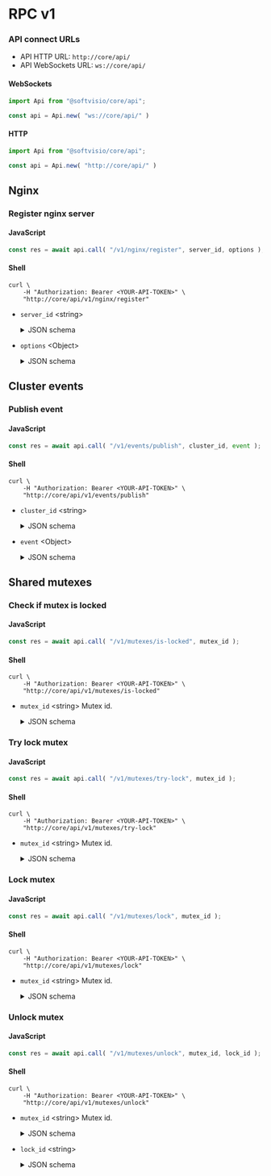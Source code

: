 # RPC v1

### API connect URLs

-   API HTTP URL: `http://core/api/`
-   API WebSockets URL: `ws://core/api/`

<!-- tabs:start -->

#### **WebSockets**

<!-- prettier-ignore -->
```javascript
import Api from "@softvisio/core/api";

const api = Api.new( "ws://core/api/" )
```

#### **HTTP**

<!-- prettier-ignore -->
```javascript
import Api from "@softvisio/core/api";

const api = Api.new( "http://core/api/" )
```

<!-- tabs:end -->

## Nginx

### Register nginx server

<!-- tabs:start -->

#### **JavaScript**

<!-- prettier-ignore -->
```javascript
const res = await api.call( "/v1/nginx/register", server_id, options );
```

#### **Shell**

<!-- prettier-ignore -->
```shell
curl \
    -H "Authorization: Bearer <YOUR-API-TOKEN>" \
    "http://core/api/v1/nginx/register"
```

<!-- tabs:end -->

-   `server_id` <string\>

    <details>
        <summary>JSON schema</summary>

    ```json
    {
        "type": "string",
        "fotmat": "kebab-case"
    }
    ```

    </details>

-   `options` <Object\>

    <details>
        <summary>JSON schema</summary>

    ```json
    {
        "type": "object",
        "properties": {
            "serverNames": {
                "anyOf": [
                    {
                        "type": "null"
                    },
                    {
                        "const": "*"
                    },
                    {
                        "type": "string",
                        "format": "nginx-server-name"
                    },
                    {
                        "type": "array",
                        "items": {
                            "type": "string",
                            "format": "nginx-server-name"
                        },
                        "minItems": 1,
                        "uniqueItems": true
                    }
                ]
            },
            "streamPorts": {
                "anyOf": [
                    {
                        "type": "null"
                    },
                    {
                        "type": "array",
                        "items": {
                            "type": "number",
                            "format": "ip-port"
                        },
                        "minItems": 1,
                        "uniqueItems": true
                    }
                ]
            },
            "upstreamHttpPort": {
                "type": "string",
                "format": "ip-port"
            },
            "maxBodySize": {
                "type": "string",
                "format": "digital-size"
            },
            "cacheEnabled": {
                "type": "boolean"
            },
            "cacheStatus": {
                "type": "boolean"
            },
            "cacheBypass": {
                "type": "boolean"
            }
        },
        "additionalProperties": false
    }
    ```

    </details>

## Cluster events

### Publish event

<!-- tabs:start -->

#### **JavaScript**

<!-- prettier-ignore -->
```javascript
const res = await api.call( "/v1/events/publish", cluster_id, event );
```

#### **Shell**

<!-- prettier-ignore -->
```shell
curl \
    -H "Authorization: Bearer <YOUR-API-TOKEN>" \
    "http://core/api/v1/events/publish"
```

<!-- tabs:end -->

-   `cluster_id` <string\>

    <details>
        <summary>JSON schema</summary>

    ```json
    {
        "type": "string"
    }
    ```

    </details>

-   `event` <Object\>

    <details>
        <summary>JSON schema</summary>

    ```json
    {
        "type": "object",
        "properties": {
            "name": {
                "type": "string"
            },
            "users": {
                "type": ["null", "string", "array"]
            },
            "data": {
                "type": "string"
            }
        },
        "additionalProperties": false,
        "required": ["name"]
    }
    ```

    </details>

## Shared mutexes

### Check if mutex is locked

<!-- tabs:start -->

#### **JavaScript**

<!-- prettier-ignore -->
```javascript
const res = await api.call( "/v1/mutexes/is-locked", mutex_id );
```

#### **Shell**

<!-- prettier-ignore -->
```shell
curl \
    -H "Authorization: Bearer <YOUR-API-TOKEN>" \
    "http://core/api/v1/mutexes/is-locked"
```

<!-- tabs:end -->

-   `mutex_id` <string\> Mutex id.

    <details>
        <summary>JSON schema</summary>

    ```json
    {
        "type": "string"
    }
    ```

    </details>

### Try lock mutex

<!-- tabs:start -->

#### **JavaScript**

<!-- prettier-ignore -->
```javascript
const res = await api.call( "/v1/mutexes/try-lock", mutex_id );
```

#### **Shell**

<!-- prettier-ignore -->
```shell
curl \
    -H "Authorization: Bearer <YOUR-API-TOKEN>" \
    "http://core/api/v1/mutexes/try-lock"
```

<!-- tabs:end -->

-   `mutex_id` <string\> Mutex id.

    <details>
        <summary>JSON schema</summary>

    ```json
    {
        "type": "string"
    }
    ```

    </details>

### Lock mutex

<!-- tabs:start -->

#### **JavaScript**

<!-- prettier-ignore -->
```javascript
const res = await api.call( "/v1/mutexes/lock", mutex_id );
```

#### **Shell**

<!-- prettier-ignore -->
```shell
curl \
    -H "Authorization: Bearer <YOUR-API-TOKEN>" \
    "http://core/api/v1/mutexes/lock"
```

<!-- tabs:end -->

-   `mutex_id` <string\> Mutex id.

    <details>
        <summary>JSON schema</summary>

    ```json
    {
        "type": "string"
    }
    ```

    </details>

### Unlock mutex

<!-- tabs:start -->

#### **JavaScript**

<!-- prettier-ignore -->
```javascript
const res = await api.call( "/v1/mutexes/unlock", mutex_id, lock_id );
```

#### **Shell**

<!-- prettier-ignore -->
```shell
curl \
    -H "Authorization: Bearer <YOUR-API-TOKEN>" \
    "http://core/api/v1/mutexes/unlock"
```

<!-- tabs:end -->

-   `mutex_id` <string\> Mutex id.

    <details>
        <summary>JSON schema</summary>

    ```json
    {
        "type": "string"
    }
    ```

    </details>

-   `lock_id` <string\>

    <details>
        <summary>JSON schema</summary>

    ```json
    {
        "type": "string",
        "format": "uuid"
    }
    ```

    </details>
